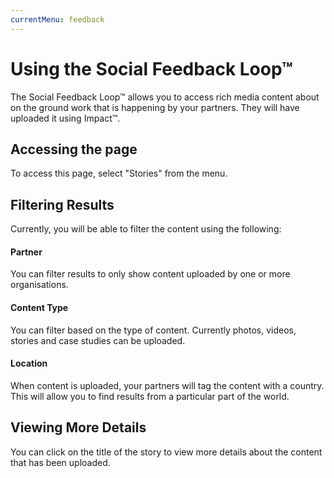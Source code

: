 ```yaml
---
currentMenu: feedback
---
```


# Using the Social Feedback Loop&trade;

The Social Feedback Loop&trade; allows you to access rich media content about on the ground work that is happening by your partners. They will have uploaded it using Impact&trade;.

## Accessing the page

To access this page, select "Stories" from the menu.

## Filtering Results

Currently, you will be able to filter the content using the following:

#### Partner

You can filter results to only show content uploaded by one or more organisations.

#### Content Type

You can filter based on the type of content. Currently photos, videos, stories and case studies can be uploaded.

#### Location

When content is uploaded, your partners will tag the content with a country. This will allow you to find results from a particular part of the world.

## Viewing More Details

You can click on the title of the story to view more details about the content that has been uploaded.
